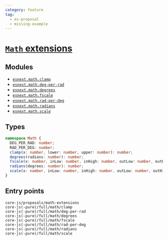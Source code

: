 ```yaml
---
category: feature
tag:
  - es-proposal
  - missing-example
---
```


# [`Math` extensions](https://github.com/rwaldron/proposal-math-extensions)

## Modules

- [`esnext.math.clamp`](https://github.com/zloirock/core-js/blob/master/packages/core-js/modules/esnext.math.clamp.js)
- [`esnext.math.deg-per-rad`](https://github.com/zloirock/core-js/blob/master/packages/core-js/modules/esnext.math.deg-per-rad.js)
- [`esnext.math.degrees`](https://github.com/zloirock/core-js/blob/master/packages/core-js/modules/esnext.math.degrees.js)
- [`esnext.math.fscale`](https://github.com/zloirock/core-js/blob/master/packages/core-js/modules/esnext.math.fscale.js)
- [`esnext.math.rad-per-deg`](https://github.com/zloirock/core-js/blob/master/packages/core-js/modules/esnext.math.rad-per-deg.js)
- [`esnext.math.radians`](https://github.com/zloirock/core-js/blob/master/packages/core-js/modules/esnext.math.radians.js)
- [`esnext.math.scale`](https://github.com/zloirock/core-js/blob/master/packages/core-js/modules/esnext.math.scale.js)

## Types

```ts
namespace Math {
  DEG_PER_RAD: number;
  RAD_PER_DEG: number;
  clamp(x: number, lower: number, upper: number): number;
  degrees(radians: number): number;
  fscale(x: number, inLow: number, inHigh: number, outLow: number, outHigh: number): number;
  radians(degrees: number): number;
  scale(x: number, inLow: number, inHigh: number, outLow: number, outHigh: number): number;
}
```

## Entry points

```
core-js/proposals/math-extensions
core-js(-pure)/full/math/clamp
core-js(-pure)/full/math/deg-per-rad
core-js(-pure)/full/math/degrees
core-js(-pure)/full/math/fscale
core-js(-pure)/full/math/rad-per-deg
core-js(-pure)/full/math/radians
core-js(-pure)/full/math/scale
```
